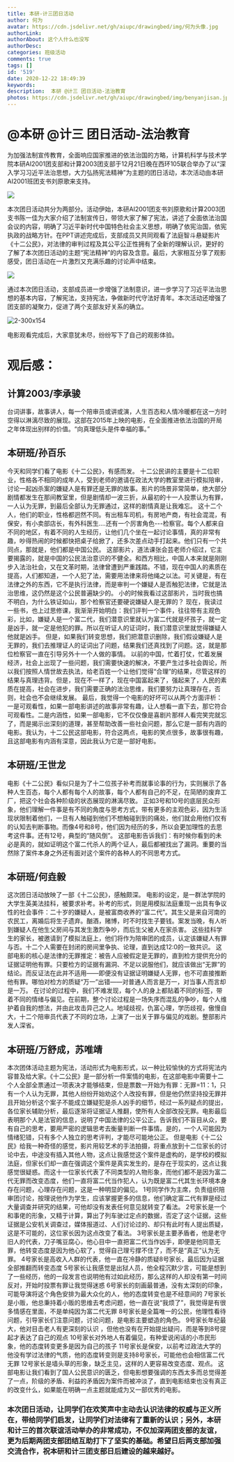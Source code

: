```yaml
---
title: 本研-计三团日活动
author: 何为
avatar: https://cdn.jsdelivr.net/gh/aiupc/drawingbed/img/何为头像.jpg
authorLink: 
authorAbout: 这个人什么也没写
authorDesc: 
categories: 班级活动
comments: true
tags: []
id: '519'
date: 2020-12-22 18:49:39
keywords:
description:  本研 @计三 团日活动-法治教育
photos: https://cdn.jsdelivr.net/gh/aiupc/drawingbed/img/benyanjisan.jpg
---
```


# @本研 @计三 团日活动-法治教育

为加强法制宣传教育，全面响应国家推进的依法治国的方略，计算机科学与技术学院本研AI2001团支部和计算2003团支部于12月21日晚在西环105联合举办了以“深入学习习近平法治思想，大力弘扬宪法精神”为主题的团日活动，本次活动由本研AI2001班团支书刘原歌来支持。 

![](https://cdn.jsdelivr.net/gh/aiupc/drawingbed/img/4-300x116.png)

本次团日活动共分为两部分。活动伊始，本研AI2001团支书刘原歌和计算2003团支书陈一佳为大家介绍了法制宣传日，带领大家了解了宪法，讲述了全面依法治国会议的内容，明确了习近平新时代中国特色社会主义思想，明确了依宪治国，依宪执政的战略方针。在PPT讲述完成后，支部成员又共同观看了法庭智斗悬疑影片《十二公民》，对法律的审判过程及其公平公正性拥有了全新的理解认识，更好的了解了本次团日活动的主题“宪法精神”的内容及含意。最后，大家相互分享了观影感受，团日活动在一片激烈又充满乐趣的讨论声中结束。 

![](https://cdn.jsdelivr.net/gh/aiupc/drawingbed/img/6cfe1d9a289fcbee-300x123.jpg)

 通过本次团日活动，支部成员进一步增强了法制意识，进一步学习了习近平法治思想的基本内容，了解宪法，支持宪法，争做新时代守法好青年。本次活动还增强了团支部的凝聚力，促进了两个支部友好关系的确立。 

![2-300x154](https://cdn.jsdelivr.net/gh/aiupc/drawingbed/img/2-300x154.png)

电影观看完成后，大家意犹未尽，纷纷写下了自己的观影体验。

# 观后感：

## 计算2003/李承骏

台词讲事，故事讲人，每一个陪审员或讲或演，人生百态和人情冷暖都在这一方时空得以淋漓尽致的展现。这部在2015年上映的电影，在全面推进依法治国的开局之年体现出别样的价值。“向真理低头是件幸福的事。”

## 本研班/孙百乐

今天和同学们看了电影《十二公民》，有感而发。 十二公民讲的主要是十二位职业，性格各不相同的成年人，受到老师的邀请在政法大学的教室里进行模拟陪审，讨论一起凶杀案的嫌疑人是有罪还是无罪的故事。影片的场景非常简单，绝大部分剧情都发生在那间教室里，但是剧情却一波三折，从最初的十一人投票认为有罪，一人认为无罪，到最后全部认为无罪通过，这样的剧情真是让我难忘。 这十二个人，他们的职业，性格都迥然不同。有出租车司机，有房地产商，有社会混混，有保安，有小卖部店长，有外科医生....还有一个厉害角色---检察官。每个人都来自不同的地区，有着不同的人生经历，让他们几个坐在一起讨论事情，真的非常有趣，吵得热闹的时候都快把桌子给掀了，还多次差点动手打起来。他们只有一个共同点，那就是，他们都是中国公民。 这部影片，道法课张会芸老师介绍过，它主要揭露的，就是中国的公民法治意识的不健全。和西方相比，中国人本来就是刚刚步入法治社会，又在文革时期，法律曾遭到严重践踏。不错，现在中国人的素质在提高，人们都知道，一个人犯了法，需要用法律来将他绳之以法。可关键是，有在法律之外的东西，它不是执行法律，而是审判一个嫌疑人是否触犯法律，它就是法治思维，这仍然是这个公民普遍缺少的。 小的时候我看过这部影片，当时我也搞不明白，为什么铁证如山，那个检察官还要硬说嫌疑人是无罪的？ 现在，我读过一些书，也上过思修课，我渐渐开始明白：我们评判一个事件，往往带有主观色彩，比如，嫌疑人是一个富二代，我们潜意识里就认为富二代就是坏孩子，就一定是凶手，就一定是他犯的罪。所以在听证人的证词时，我们潜意识里就觉得嫌疑人他就是凶手。 但是，如果我们转变思想，我们把潜意识删除，我们假设嫌疑人是无罪的，我们去推理证人的证词出了问题，结果我们还真找到了问题。这，就是那位检察官一直在引导另外十一个人做的事情。 以前的中国，忙着打仗，忙着发展经济，社会上出现了一些问题，我们需要快速的解决，不要产生过多社会舆论，所以我们按照人情世故去执法，给老百姓一个让他们觉得“合理”的结果，尽管这样的结果与真理违背。但是，现在不一样了，现在中国富起来了，强起来了，人民的素质在提高，社会在进步，我们需要正确的法治思维，我们要努力让真理存在，否则，社会也不会继续发展。 最后，我觉得一个电影的好坏可以从两个方面评析：一是可观看性，如果一部电影讲述的故事非常有趣，让人想看一直下去，那它符合可观看性。二是内涵性，如果一部电影，它不仅仅像是喜剧片那样人看完笑完就忘了，而是揭示出深刻的道理，甚至帮助改善一些社会问题，那么它是一部有内涵的电影。我认为，十二公民这部电影，符合这两点，电影的笑点很多，故事很有趣，且这部电影有内涵有深意，因此我认为它是一部好电影。

## 本研班/王世龙

电影《十二公民》看似只是为了十二位孩子补考而就事论事的行为，实则展示了各种人生百态，每个人都有每个人的故事，每个人都有自己的不足，在简陋的废弃工厂，把这个社会各种阶级的状态展现的淋漓尽致。 正如3号和10号的底层民众形象，他们理解一件事是有不同的角度与思考方式，带有更多的主观色彩，因为生活现状限制着他们，一旦有人触碰到他们不想触碰到到的痛处，他们就会用他们仅有的认知去判断事物。而像4号和8号，他们因为经历的多，所以会更加理性的去思考这件事。还有12号，典型的“随风倒”。 这部电影告诉我们：有时候你看到的未必是真的，就如证明这个富二代杀人的两个证人，最后都被找出了漏洞。重要的当然除了案件本身之外还有面对这个案件的各种人的不同思考方式。

## 本研班/何垚毅

这次团日活动放映了一部《十二公民》，感触颇深。 电影的设定，是一群法学院的大学生英美法挂科，被要求补考。补考的形式，则是用模拟法庭重现一出具有争议性的社会事件：二十岁的嫌疑人，是被富商收养的“富二代”。其生父是来自河南的农民工，离婚后将生子遗弃。酗酒，赌博，时不时找生子要钱。案发当晚，有人听到嫌疑人在他生父房间与其发生激烈争吵，而后生父被人在家杀害。 这些挂科学生的家长，被邀请到了模拟法庭上，他们将作为陪审团的成员，认定该嫌疑人有罪与否。十二个人需要在封闭的房间里争执、论理，直到达成12:0的一致共识。 这部电影的核心是法律的无罪推定：被告人应被假定是无罪的，直到检方提供充分的证据证明他有罪。只要检方的证据有漏洞、不足以说服他们，就应该做出“无罪”的结论。而反证法在此并不适用——即便没有证据证明嫌疑人无罪，也不可直接推断他有罪。哪怕对检方的质疑“万一”出错——对普通人而言是万一，对当事人而言却是一万。 在讨论的过程中，我们不难发现，每个人的身上都贴着不同的标签，带着不同的情绪与偏见。在前期，整个讨论过程是一场失序而混乱的争吵，每个人维护着自我的想法，并由此攻击异己之人。地域歧视，仇富心理，学历歧视，傲慢自大，十二个陪审员代表了不同的立场，上演了一出关于罪与偏见的戏剧。整部影片发人深省。

## 本研班/万舒成，苏唯靖

本次团体活动主题为宪法，活动形式为电影形式，以一种比较愉快的方式将宪法内容普及给大家。《十二公民》是一部分析一件案情的电影，在这部电影中需要十二个人全部全票通过一项表决才能够结束，但是票数一开始为有罪：无罪=11：1，只有一个人认为无罪，其他人纷纷开始劝这个人改投有罪，但是他仍然坚持投无罪并且开始分析这个案子不能成立嫌疑犯是杀人凶手的细节，经过一系列疑点的提出，各位家长辅助分析，最后逐渐将证据证人推翻，使所有人全部改投无罪。电影最后表明那个人是法官的信息，说明了中国法律的公平公正。告诉我们不盲目从众，要有自己的思考，要用严密的逻辑思考去衡量判断一件事情。是的，一个人可能因为情绪犯错，只有多个人独立的思考评判，才能尽可能地公正。 但是电影《十二公民》给我一种奇怪的感觉，影片用较艺术的手法拍摄，将重点放到十二位家长的讨论中去，中途没有插入其他人物，这点让我感觉这个案件是虚构的，是学校的模拟法庭，但家长们却一直在强调这个案件是真实发生的，是存在于现实的，这点让我感觉很疑惑。而这十一位家长代表了不同类型的人物形象，而他们都不是因为富二代无罪而改变态度，他们一直将富二代当作犯人，认为既是富二代其生长环境本身存在问题，心理存在问题，这是一种明显的偏见。 1号同学作为主席，负责组织陪审团讨论，按理说他作为学生，应该掌握更多的信息，他们确定富二代有罪是经过大量调查并研究的结果，可他却没有发表任何意见就转变了看法。 2号家长是一个和事佬的形象，又精于计算，算出了列车驶过定点的数据，否定了这个证据，这些证据是公安机关调查过，媒体报道过、人们讨论过的、却只有此时有人提出质疑，这是不可能的，这位家长因为这点改变了看法。 3号家长是主要矛盾者，他是老守旧人的代表，刀子嘴豆腐心，他心目中一直把富二代当作凶手，即便是他同意无罪，他转变态度是因为他心软了，觉得自己理亏撑不住了，而不是“真正”认为无罪。 4号家长是高收入人群的代表，他一直在冷静的质疑8号家长，最后因为证据全部推翻而转变态度 5号家长让我感觉是出狱人员，他全程沉默少言，可能是想到了一些经历，他的一段发言也说明他有过如此经历，那么这样的人却没有第一时间反对，开始时投票有罪让我觉得迷惑 6号家长的刻画最普通，没有太深刻的印象，可能导演将这个角色安排为最大众化的人，他的态度转变也是不经意间的 7号家长是小贩，他总秉持着小贩的思维去考虑问题，他一直在说“我烦了”，我觉得是有很多情感在里面，不是单纯因为富二代无罪 8号家长是全篇唯一的公民，他理性看待问题，引导家长们注意问题，讨论问题，是电影主要塑造的角色。 9号家长年纪最大，他对目击老人有更深刻的认识 ，但他也没有在开始提出疑问，而是等到8号提起才表达了自己的观点 10号家长对外地人有着偏见，有种爱说闲话的小市民形象，他的态度转变更多是因为自己的孩子 11号家长是保安，以前考过政法大学的他没有学过法律的气质，他的态度转变则是支持8号家长，可能他也会相信富二代无罪 12号家长是墙头草的形象，缺乏主见，这样的人更容易改变态度、观点。 这部电影让我们看到了国人公民意识的匮乏，但电影想要强调的东西太多而总觉得差了一点，阶级的矛盾、利益的矛盾因为案件而被冲淡了，直到电影结束也没有真正的改变什么，如果能在明确一点主题就能成为又一部优秀的电影。

### 本次团日活动，让同学们在欢笑声中主动去认识法律的权威与正义所在，带给同学们启发，让同学们对法律有了重新的认识；另外，本研和计三的首次联谊活动举办的非常成功，不仅加深两团支部的友谊，更为后期两团支部团结互助打下了坚实的基础。希望日后两支部加强交流合作，祝本研和计三团支部日后建设的越来越好。
